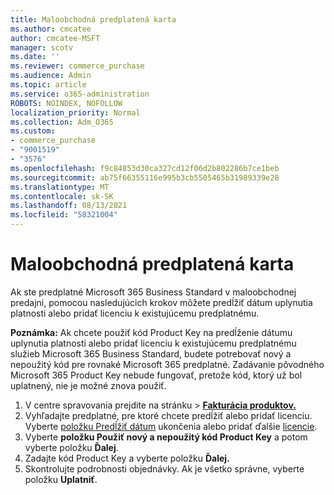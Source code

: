 ```yaml
---
title: Maloobchodná predplatená karta
ms.author: cmcatee
author: cmcatee-MSFT
manager: scotv
ms.date: ''
ms.reviewer: commerce_purchase
ms.audience: Admin
ms.topic: article
ms.service: o365-administration
ROBOTS: NOINDEX, NOFOLLOW
localization_priority: Normal
ms.collection: Adm_O365
ms.custom:
- commerce_purchase
- "9001519"
- "3576"
ms.openlocfilehash: f9c84853d30ca327cd12f06d2b802286b7ce1beb
ms.sourcegitcommit: ab75f66355116e995b3cb5505465b31989339e28
ms.translationtype: MT
ms.contentlocale: sk-SK
ms.lasthandoff: 08/13/2021
ms.locfileid: "58321004"
---
```

# <a name="retail-prepaid-card"></a>Maloobchodná predplatená karta

Ak ste predplatné Microsoft 365 Business Standard v maloobchodnej predajni, pomocou nasledujúcich krokov môžete predĺžiť dátum uplynutia platnosti alebo pridať licenciu k existujúcemu predplatnému.

**Poznámka:** Ak chcete použiť kód Product Key na predĺženie dátumu uplynutia platnosti alebo pridať licenciu k existujúcemu predplatnému služieb Microsoft 365 Business Standard, budete potrebovať nový a nepoužitý kód pre rovnaké Microsoft 365 predplatné. Zadávanie pôvodného Microsoft 365 Product Key nebude fungovať, pretože kód, ktorý už bol uplatnený, nie je možné znova použiť.

1. V centre spravovania prejdite na stránku  >  **[Fakturácia produktov.](https://go.microsoft.com/fwlink/p/?linkid=842054)**
2. Vyhľadajte predplatné, pre ktoré chcete predĺžiť alebo pridať licenciu. Vyberte [položku Predĺžiť dátum](https://go.microsoft.com/fwlink/p/?linkid=842054) ukončenia alebo pridať ďalšie [licencie](https://go.microsoft.com/fwlink/p/?linkid=842054).
3. Vyberte **položku Použiť nový a nepoužitý kód Product Key** a potom vyberte položku **Ďalej**.
4. Zadajte kód Product Key a vyberte položku **Ďalej.**
5. Skontrolujte podrobnosti objednávky. Ak je všetko správne, vyberte položku **Uplatniť**.